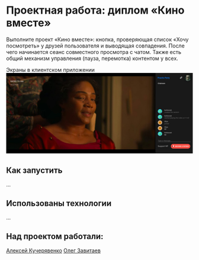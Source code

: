 # Проектная работа: диплом «Кино вместе»

Выполните проект «Кино вместе»: кнопка, проверяющая список «Хочу посмотреть» у друзей пользователя и выводящая 
совпадения. 
После чего начинается сеанс совместного просмотра с чатом. Также есть общий механизм управления (пауза, перемотка) 
контентом у всех.

Экраны в клиентском приложении
![Экраны в клиентском приложении](docs/screen.jpeg)


## Как запустить
...

## Использованы технологии
...

## Над проектом работали:
[Алексей Кучерявенко]()
[Олег Завитаев](https://github.com/TheZavitaev)
